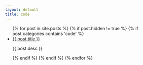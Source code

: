 ```yaml
---
layout: default
title: code
---
```

<ul class="posts">
{% for post in site.posts %}
	{% if post.hidden != true %}
	  {% if post.categories contains 'code' %}
	  <li class="post {{post.categories}}" data-title="{{post.title}}" data-url="{{post.url}}">
	    <a href="{{ post.url }}">
	      <span class="post-image" style="background-image: url('{{ post.image }}')"></span>
	    </a>
	    <div class="post-desc">
	      <a href="{{ post.url }}">{{ post.title }}</a>
	      <p>{{ post.desc }}</p>
	    </div>
	  </li>
	  {% endif %}
	{% endif %}
{% endfor %}
</ul>